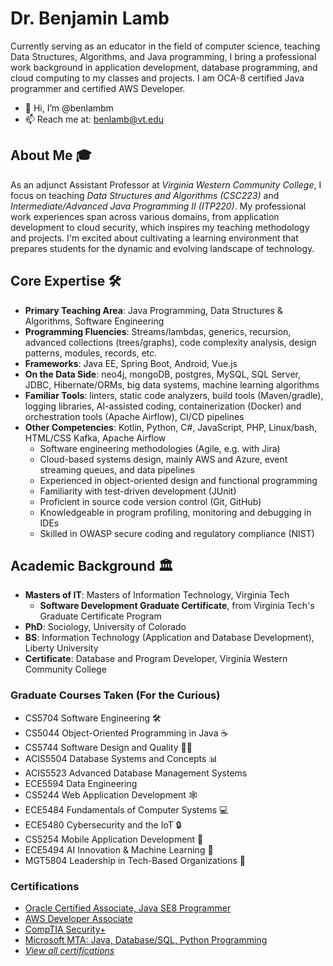 # Dr. Benjamin Lamb

Currently serving as an educator in the field of computer science, teaching Data Structures, Algorithms, and Java programming, I bring a professional work background in application development, database programming, and cloud computing to my classes and projects. I am OCA-8 certified Java programmer and certified AWS Developer.

- 👋 Hi, I’m @benlambm
- 📫 Reach me at: benlamb@vt.edu

## About Me 🎓

As an adjunct Assistant Professor at *Virginia Western Community College*, I focus on teaching *Data Structures and Algorithms (CSC223)* and *Intermediate/Advanced Java Programming II (ITP220)*. My professional work experiences span across various domains, from application development to cloud security, which inspires my teaching methodology and projects. I'm excited about cultivating a learning environment that prepares students for the dynamic and evolving landscape of technology.

## Core Expertise 🛠️

- **Primary Teaching Area**: Java Programming, Data Structures & Algorithms, Software Engineering
- **Programming Fluencies**: Streams/lambdas, generics, recursion, advanced collections (trees/graphs), code complexity analysis, design patterns, modules, records, etc.
- **Frameworks**: Java EE, Spring Boot, Android, Vue.js  
- **On the Data Side**: neo4j, mongoDB, postgres, MySQL, SQL Server, JDBC, Hibernate/ORMs, big data systems, machine learning algorithms
- **Familiar Tools**: linters, static code analyzers, build tools (Maven/gradle), logging libraries, AI-assisted coding, containerization (Docker) and orchestration tools (Apache Airflow), CI/CD pipelines 
- **Other Competencies**: Kotlin, Python, C#, JavaScript, PHP, Linux/bash, HTML/CSS Kafka, Apache Airflow
  - Software engineering methodologies (Agile, e.g. with Jira)
  - Cloud-based systems design, mainly AWS and Azure, event streaming queues, and data pipelines
  - Experienced in object-oriented design and functional programming
  - Familiarity with test-driven development (JUnit)
  - Proficient in source code version control (Git, GitHub)
  - Knowledgeable in program profiling, monitoring and debugging in IDEs
  - Skilled in OWASP secure coding and regulatory compliance (NIST)

## Academic Background 🏛️
- **Masters of IT**: Masters of Information Technology, Virginia Tech
  - **Software Development Graduate Certificate**, from Virginia Tech's Graduate Certificate Program
- **PhD**: Sociology, University of Colorado
- **BS**: Information Technology (Application and Database Development), Liberty University
- **Certificate**: Database and Program Developer, Virginia Western Community College

### Graduate Courses Taken (For the Curious)
- CS5704 Software Engineering 🛠️
- CS5044 Object-Oriented Programming in Java ☕
- CS5744 Software Design and Quality 👨‍💻
- ACIS5504 Database Systems and Concepts 📊
- ACIS5523 Advanced Database Management Systems
- ECE5594 Data Engineering 
- CS5244 Web Application Development 🕸️
- ECE5484 Fundamentals of Computer Systems 💻
- ECE5480 Cybersecurity and the IoT 🔒
- CS5254 Mobile Application Development 📱
- ECE5494 AI Innovation & Machine Learning 🤖
- MGT5804 Leadership in Tech-Based Organizations 👔

### Certifications
- [Oracle Certified Associate, Java SE8 Programmer](https://credly.com/users/benjamin-lamb)
- [AWS Developer Associate](https://credly.com/users/benjamin-lamb)
- [CompTIA Security+](https://credly.com/users/benjamin-lamb)
- [Microsoft MTA: Java, Database/SQL, Python Programming](https://credly.com/users/benjamin-lamb)
- _[View all certifications](https://credly.com/users/benjamin-lamb)_


